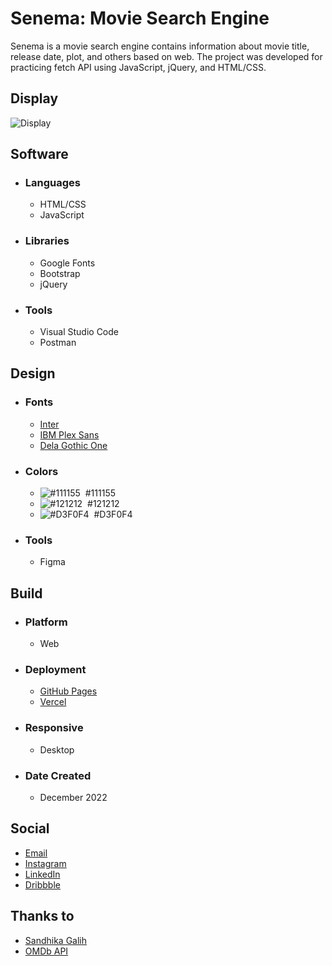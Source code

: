 # Senema: Movie Search Engine
Senema is a movie search engine contains information about movie title, release date, plot, and others based on web. The project was developed for practicing fetch API using JavaScript, jQuery, and HTML/CSS.

## Display
![Display](https://cdn.dribbble.com/users/6699911/screenshots/20498650/media/afcf278a07c23f139567996b9964e9cd.png)

## Software
- ### Languages
  - HTML/CSS
  - JavaScript

- ### Libraries
  - Google Fonts
  - Bootstrap
  - jQuery

- ### Tools
  - Visual Studio Code
  - Postman

## Design
- ### Fonts
  - [Inter](https://fonts.google.com/specimen/Inter)
  - [IBM Plex Sans](https://fonts.google.com/specimen/IBM+Plex+Sans)
  - [Dela Gothic One](https://fonts.google.com/specimen/Dela+Gothic+One)

- ### Colors
  - ![#111155](https://placehold.co/20x20/111155/111155.png)  #111155
  - ![#121212](https://placehold.co/20x20/121212/121212.png)  #121212
  - ![#D3F0F4](https://placehold.co/20x20/D3F0F4/D3F0F4.png)  #D3F0F4

- ### Tools
  - Figma

## Build
- ### Platform
  - Web

- ### Deployment
  - [GitHub Pages](https://luqmanherifa.github.io/senema-movie-search-engine)
  - [Vercel](https://senema-luqmanherifa.vercel.app)

- ### Responsive
  - Desktop

- ### Date Created
  - December 2022

## Social
  - [Email](mailto:luqmanherifa@gmail.com)
  - [Instagram](https://www.instagram.com/luqmanherifa)
  - [LinkedIn](https://www.linkedin.com/in/luqmanherifa)
  - [Dribbble](https://dribbble.com/luqmanherifa)

## Thanks to
  - [Sandhika Galih](https://www.youtube.com/@sandhikagalihWPU)
  - [OMDb API](https://www.omdbapi.com)

